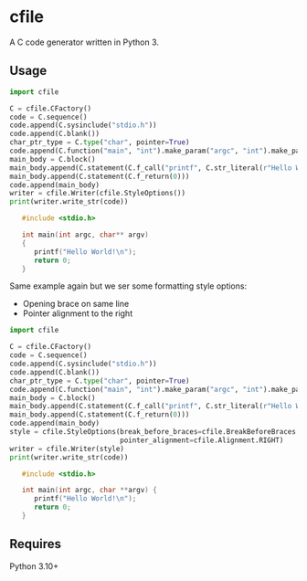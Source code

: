 # cfile

A C code generator written in Python 3.

## Usage

```python
import cfile

C = cfile.CFactory()
code = C.sequence()
code.append(C.sysinclude("stdio.h"))
code.append(C.blank())
char_ptr_type = C.type("char", pointer=True)
code.append(C.function("main", "int").make_param("argc", "int").make_param("argv", char_ptr_type, pointer=True))
main_body = C.block()
main_body.append(C.statement(C.f_call("printf", C.str_literal(r"Hello World\n"))))
main_body.append(C.statement(C.f_return(0)))
code.append(main_body)
writer = cfile.Writer(cfile.StyleOptions())
print(writer.write_str(code))
```

```C
   #include <stdio.h>

   int main(int argc, char** argv)
   {
      printf("Hello World!\n");
      return 0;
   }   
```

Same example again but we ser some formatting style options:

- Opening brace on same line
- Pointer alignment to the right

```python
import cfile

C = cfile.CFactory()
code = C.sequence()
code.append(C.sysinclude("stdio.h"))
code.append(C.blank())
char_ptr_type = C.type("char", pointer=True)
code.append(C.function("main", "int").make_param("argc", "int").make_param("argv", char_ptr_type, pointer=True))
main_body = C.block()
main_body.append(C.statement(C.f_call("printf", C.str_literal(r"Hello World\n"))))
main_body.append(C.statement(C.f_return(0)))
code.append(main_body)
style = cfile.StyleOptions(break_before_braces=cfile.BreakBeforeBraces.ATTACH,
                           pointer_alignment=cfile.Alignment.RIGHT)
writer = cfile.Writer(style)
print(writer.write_str(code))
```

```C
   #include <stdio.h>

   int main(int argc, char **argv) {
      printf("Hello World!\n");
      return 0;
   }   
```

## Requires

Python 3.10+

